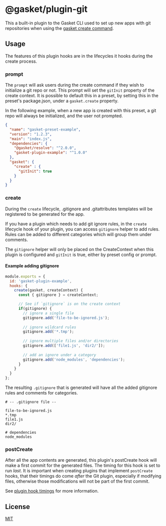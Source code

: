 # @gasket/plugin-git

This a built-in plugin to the Gasket CLI used to set up new apps with git
repositories when using the [gasket create command].

## Usage

The features of this plugin hooks are in the lifecycles it hooks during the
create process.

### prompt

The `prompt` will ask users during the create command if they wish to initialize
a git repo or not. This prompt will set the `gitInit` property of the create
context. It is possible to default this in a preset, by setting this in the
preset's package.json, under a `gasket.create` property.

In the following example, when a new app is created with this preset, a git repo
will always be initialized, and the user not prompted.

```json
{
  "name": "gasket-preset-example",
  "version": "1.2.3",
  "main": "index.js",
  "dependencies": {
    "@gasket/resolve": "^2.0.0",
    "gasket-plugin-example": "^1.0.0"
  },
  "gasket": {
    "create" : {
      "gitInit": true
    }
  }
}
```

### create

During the `create` lifecycle, .gitignore and .gitattributes templates will be
registered to be generated for the app.

If you have a plugin which needs to add git ignore rules, in the `create`
lifecycle hook of your plugin, you can access `gitignore` helper to add rules.
Rules can be added to different categories which will group them under comments.

The `gitignore` helper will only be placed on the CreateContext when this plugin
is configured and `gitInit` is true, either by preset config or prompt.

#### Example adding gitignore

```js
module.exports = {
  id: 'gasket-plugin-example',
  hooks: {
    create(gasket, createContext) {
      const { gitignore } = createContext;

      // See if `gitignore` is on the create context
      if(gitignore) {        
        // ignore a single file
        gitignore.add('file-to-be-ignored.js');
        
        // ignore wildcard rules
        gitignore.add('*.tmp');
        
        // ignore multiple files and/or directories
        gitignore.add(['file1.js', 'dir2/']);
        
        // add an ignore under a category 
        gitignore.add('node_modules', 'dependencies');
      }
    }
  }
};
```

The resulting `.gitignore` that is generated will have all the added gitignore
rules and comments for categories.

```properties
# -- .gitignore file --

file-to-be-ignored.js
*.tmp
file1.js
dir2/

# dependencies
node_modules
```

### postCreate

After all the app contents are generated, this plugin's postCreate hook will
make a first commit for the generated files. The timing for this hook is set to
run _last_. It is important when creating plugins that implement `postCreate`
hooks, that their timings do come _after_ the Git plugin, especially if
modifying files, otherwise those modifications will not be part of the first
commit.

See [plugin hook timings] for more information.

## License

[MIT](./LICENSE.md)

<!-- LINKS -->

[gasket create command]:/packages/gasket-cli/README.md#create-command
[plugin hook timings]:/packages/gasket-engine/README.md
[Gitignore]: ./lib/gitignore.js
